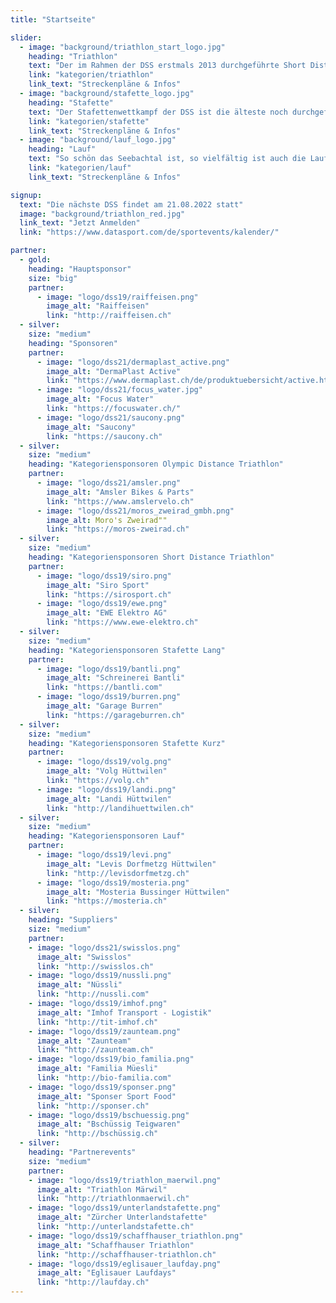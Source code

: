 ```yaml
---
title: "Startseite"

slider:
  - image: "background/triathlon_start_logo.jpg"
    heading: "Triathlon"
    text: "Der im Rahmen der DSS erstmals 2013 durchgeführte Short Distance Triathlon wird seit 2017 auch als Olympische Distanz angeboten. Beide Distanzen haben ihren Reiz. Schau dir die Strecken an; es lohnt sich!"
    link: "kategorien/triathlon"
    link_text: "Streckenpläne & Infos"
  - image: "background/stafette_logo.jpg"
    heading: "Stafette"
    text: "Der Stafettenwettkampf der DSS ist die älteste noch durchgeführte Stafette in der Schweiz. Man staune: 1945 fand die erste Austragung statt!"
    link: "kategorien/stafette"
    link_text: "Streckenpläne & Infos"
  - image: "background/lauf_logo.jpg"
    heading: "Lauf"
    text: "So schön das Seebachtal ist, so vielfältig ist auch die Laufstrecke des Dreiseenlaufs."
    link: "kategorien/lauf"
    link_text: "Streckenpläne & Infos"

signup:
  text: "Die nächste DSS findet am 21.08.2022 statt"
  image: "background/triathlon_red.jpg"
  link_text: "Jetzt Anmelden"
  link: "https://www.datasport.com/de/sportevents/kalender/"

partner:
  - gold:
    heading: "Hauptsponsor"
    size: "big"
    partner:
      - image: "logo/dss19/raiffeisen.png"
        image_alt: "Raiffeisen"
        link: "http://raiffeisen.ch"
  - silver:
    size: "medium"
    heading: "Sponsoren"
    partner:
      - image: "logo/dss21/dermaplast_active.png"
        image_alt: "DermaPlast Active"
        link: "https://www.dermaplast.ch/de/produktuebersicht/active.html"
      - image: "logo/dss21/focus_water.jpg"
        image_alt: "Focus Water"
        link: "https://focuswater.ch/"
      - image: "logo/dss21/saucony.png"
        image_alt: "Saucony"
        link: "https://saucony.ch"
  - silver:
    size: "medium"
    heading: "Kategoriensponsoren Olympic Distance Triathlon"
    partner:
      - image: "logo/dss21/amsler.png"
        image_alt: "Amsler Bikes & Parts"
        link: "https://www.amslervelo.ch"
      - image: "logo/dss21/moros_zweirad_gmbh.png"
        image_alt: Moro's Zweirad""
        link: "https://moros-zweirad.ch"
  - silver:
    size: "medium"
    heading: "Kategoriensponsoren Short Distance Triathlon"
    partner:
      - image: "logo/dss19/siro.png"
        image_alt: "Siro Sport"
        link: "https://sirosport.ch"
      - image: "logo/dss19/ewe.png"
        image_alt: "EWE Elektro AG"
        link: "https://www.ewe-elektro.ch"
  - silver:
    size: "medium"
    heading: "Kategoriensponsoren Stafette Lang"
    partner:
      - image: "logo/dss19/bantli.png"
        image_alt: "Schreinerei Bantli"
        link: "https://bantli.com"
      - image: "logo/dss19/burren.png"
        image_alt: "Garage Burren"
        link: "https://garageburren.ch"
  - silver:
    size: "medium"
    heading: "Kategoriensponsoren Stafette Kurz"
    partner:
      - image: "logo/dss19/volg.png"
        image_alt: "Volg Hüttwilen"
        link: "https://volg.ch"
      - image: "logo/dss19/landi.png"
        image_alt: "Landi Hüttwilen"
        link: "http://landihuettwilen.ch"
  - silver:
    size: "medium"
    heading: "Kategoriensponsoren Lauf"
    partner:
      - image: "logo/dss19/levi.png"
        image_alt: "Levis Dorfmetzg Hüttwilen"
        link: "http://levisdorfmetzg.ch"
      - image: "logo/dss19/mosteria.png"
        image_alt: "Mosteria Bussinger Hüttwilen"
        link: "https://mosteria.ch"
  - silver:
    heading: "Suppliers"
    size: "medium"
    partner:
    - image: "logo/dss21/swisslos.png"
      image_alt: "Swisslos"
      link: "http://swisslos.ch"
    - image: "logo/dss19/nussli.png"
      image_alt: "Nüssli"
      link: "http://nussli.com"
    - image: "logo/dss19/imhof.png"
      image_alt: "Imhof Transport - Logistik"
      link: "http://tit-imhof.ch"
    - image: "logo/dss19/zaunteam.png"
      image_alt: "Zaunteam"
      link: "http://zaunteam.ch"
    - image: "logo/dss19/bio_familia.png"
      image_alt: "Familia Müesli"
      link: "http://bio-familia.com"
    - image: "logo/dss19/sponser.png"
      image_alt: "Sponser Sport Food"
      link: "http://sponser.ch"
    - image: "logo/dss19/bschuessig.png"
      image_alt: "Bschüssig Teigwaren"
      link: "http://bschüssig.ch"
  - silver:
    heading: "Partnerevents"
    size: "medium"
    partner:
    - image: "logo/dss19/triathlon_maerwil.png"
      image_alt: "Triathlon Märwil"
      link: "http://triathlonmaerwil.ch"
    - image: "logo/dss19/unterlandstafette.png"
      image_alt: "Zürcher Unterlandstafette"
      link: "http://unterlandstafette.ch"
    - image: "logo/dss19/schaffhauser_triathlon.png"
      image_alt: "Schaffhauser Triathlon"
      link: "http://schaffhauser-triathlon.ch"
    - image: "logo/dss19/eglisauer_laufday.png"
      image_alt: "Eglisauer Laufdays"
      link: "http://laufday.ch"
---
```

